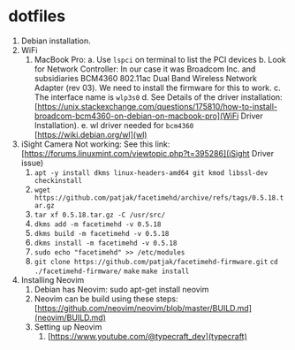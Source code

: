 # dotfiles

1. Debian installation.
2. WiFi
    1. MacBook Pro:
        a. Use `lspci` on terminal to list the PCI devices
        b. Look for Network Controller: In our case it was Broadcom Inc. and subsidiaries BCM4360 802.11ac Dual Band Wireless Network Adapter (rev 03). We need to install the firmware for this to work. 
        c. The interface name is `wlp3s0`
        d. See Details of the driver installation: [https://unix.stackexchange.com/questions/175810/how-to-install-broadcom-bcm4360-on-debian-on-macbook-pro](WiFi Driver  Installation).
        e. wl driver needed for `bcm4360` [https://wiki.debian.org/wl](wl)
3. iSight Camera Not working:
See this link: [https://forums.linuxmint.com/viewtopic.php?t=395286](iSight Driver issue)
    1.  `apt -y install dkms linux-headers-amd64 git kmod libssl-dev checkinstall`
    2. `wget https://github.com/patjak/facetimehd/archive/refs/tags/0.5.18.tar.gz`
    3. `tar xf 0.5.18.tar.gz -C /usr/src/`
    4. `dkms add -m facetimehd -v 0.5.18`
    5. `dkms build -m facetimehd -v 0.5.18`
    6. `dkms install -m facetimehd -v 0.5.18`
    7. `sudo echo "facetimehd" >> /etc/modules`
    8. `git clone https://github.com/patjak/facetimehd-firmware.git`
        `cd ./facetimehd-firmware/`
        `make`
        `make install`
4. Installing Neovim
   1. Debian has Neovim: sudo apt-get install neovim
   2. Neovim can be build using these steps: [https://github.com/neovim/neovim/blob/master/BUILD.md](neovim/BUILD.md)
   3. Setting up Neovim
        1. [https://www.youtube.com/@typecraft_dev](typecraft)
